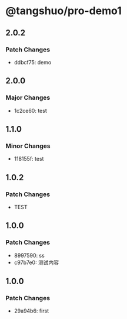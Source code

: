 # @tangshuo/pro-demo1

## 2.0.2

### Patch Changes

- ddbcf75: demo

## 2.0.0

### Major Changes

- 1c2ce60: test

## 1.1.0

### Minor Changes

- 118155f: test

## 1.0.2

### Patch Changes

- TEST

## 1.0.0

### Patch Changes

- 8997590: ss
- c97b7e0: 测试内容

## 1.0.0

### Patch Changes

- 29a94b6: first
